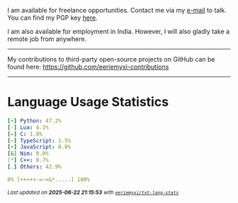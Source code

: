 I am available for freelance opportunities. Contact me via my [e-mail](mailto:myxi@envs.net?subject=I'd%20Like%20to%20Talk%20to%20You%20About%20a%20Freelance%20Project) to talk. You can find my PGP key [here](https://github.com/sponsors/eeriemyxi).

I am also available for employment in India. However, I will also gladly take a
remote job from anywhere.

---

My contributions to third-party open-source projects on GitHub can be found
here: https://github.com/eeriemyxi-contributions

---

# Language Usage Statistics
```yaml
[+] Python: 47.2%
[-] Lua: 4.1%
[=] C: 1.8%
[~] TypeScript: 1.5%
[×] JavaScript: 0.8%
[&] Nim: 0.8%
[*] C++: 0.7%
[.] Others: 42.9%

0% [+++++-=~×&*.....] 100%
```

<sub>_Last updated on **2025-06-22 21:15:53** with [`eeriemyxi/txt-lang-stats`](https://github.com/eeriemyxi/txt-lang-stats)_</sub>



